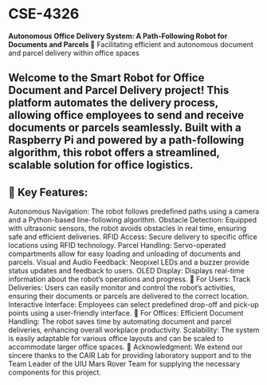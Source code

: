 # CSE-4326

**Autonomous Office Delivery System: A Path-Following Robot for Documents and Parcels 🌟**
Facilitating efficient and autonomous document and parcel delivery within office spaces

## Welcome to the Smart Robot for Office Document and Parcel Delivery project! This platform automates the delivery process, allowing office employees to send and receive documents or parcels seamlessly. Built with a Raspberry Pi and powered by a path-following algorithm, this robot offers a streamlined, scalable solution for office logistics.

## 🚀 Key Features:










Autonomous Navigation: The robot follows predefined paths using a camera and a Python-based line-following algorithm.
Obstacle Detection: Equipped with ultrasonic sensors, the robot avoids obstacles in real time, ensuring safe and efficient deliveries.
RFID Access: Secure delivery to specific office locations using RFID technology.
Parcel Handling: Servo-operated compartments allow for easy loading and unloading of documents and parcels.
Visual and Audio Feedback: Neopixel LEDs and a buzzer provide status updates and feedback to users.
OLED Display: Displays real-time information about the robot’s operations and progress.
🤝 For Users:
Track Deliveries: Users can easily monitor and control the robot’s activities, ensuring their documents or parcels are delivered to the correct location.
Interactive Interface: Employees can select predefined drop-off and pick-up points using a user-friendly interface.
🏢 For Offices:
Efficient Document Handling: The robot saves time by automating document and parcel deliveries, enhancing overall workplace productivity.
Scalability: The system is easily adaptable for various office layouts and can be scaled to accommodate larger office spaces.
📜 Acknowledgment:
We extend our sincere thanks to the CAIR Lab for providing laboratory support and to the Team Leader of the UIU Mars Rover Team for supplying the necessary components for this project.
